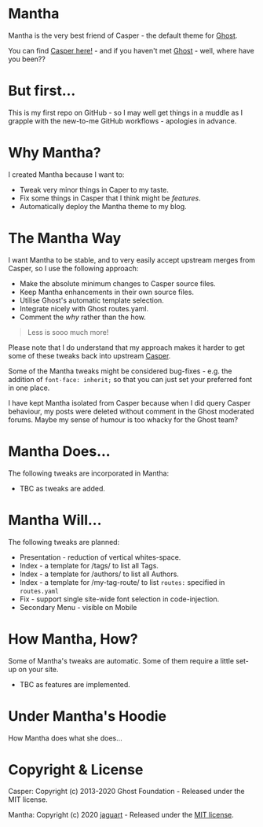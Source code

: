 # Mantha

Mantha is the very best friend of Casper - the default theme for [Ghost](http://github.com/tryghost/ghost/).

You can find [Casper here!](https://github.com/TryGhost/Casper/) - and if you haven't met [Ghost](http://github.com/tryghost/ghost/) - well, where have you been??

# But first...

This is my first repo on GitHub - so I may well get things in a muddle as I grapple with the new-to-me GitHub workflows - apologies in advance.

# Why Mantha?

I created Mantha because I want to:
* Tweak very minor things in Caper to my taste.
* Fix some things in Casper that I think might be _features_.
* Automatically deploy the Mantha theme to my blog.

# The Mantha Way

I want Mantha to be stable, and to very easily accept upstream merges from Casper, so I use the following approach:
* Make the absolute minimum changes to Casper source files.
* Keep Mantha enhancements in their own source files.
* Utilise Ghost's automatic template selection.
* Integrate nicely with Ghost routes.yaml.
* Comment the _why_ rather than the how.

> Less is sooo much more!

Please note that I do understand that my approach makes it harder to get some of these tweaks back into upstream [Casper](https://github.com/TryGhost/Casper/).

Some of the Mantha tweaks might be considered bug-fixes - e.g. the addition of ``font-face: inherit;`` so that you can just set your preferred font in one place.

I have kept Mantha isolated from Casper because when I did query Casper behaviour, my posts were deleted without comment in the Ghost moderated forums. Maybe my sense of humour is too whacky for the Ghost team?

# Mantha Does...

The following tweaks are incorporated in Mantha:
* TBC as tweaks are added.

# Mantha Will...

The following tweaks are planned:
* Presentation - reduction of vertical whites-space.
* Index - a template for /tags/ to list all Tags.
* Index - a template for /authors/ to list all Authors.
* Index - a template for /my-tag-route/ to list ``routes:`` specified in ``routes.yaml``
* Fix - support single site-wide font selection in code-injection.
* Secondary Menu - visible on Mobile

# How Mantha, How?

Some of Mantha's tweaks are automatic. Some of them require a little set-up on your site.
* TBC as features are implemented.

# Under Mantha's Hoodie

How Mantha does what she does...

# Copyright & License

Casper: Copyright (c) 2013-2020 Ghost Foundation - Released under the MIT license.

Mantha: Copyright (c) 2020 [jaguart](https://github.com/jaguart) - Released under the [MIT license](LICENSE).
